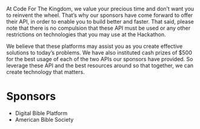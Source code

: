 At Code For The Kingdom, we value your precious time and don’t want you to reinvent the wheel. That’s why our sponsors have come forward to offer their API, in order to enable you to build better and faster. That said, please note that there is no compulsion that these API must be used or any other restrictions on technologies that you may use at the Hackathon.

We believe that these platforms may assist you as you create effective solutions to today’s problems. We have also instituted cash prizes of $500 for the best usage of each of the two APIs our sponsors have provided. So leverage these API and the best resources around so that together, we can create technology that matters.

# Sponsors
* Digital Bible Platform
* American Bible Society

